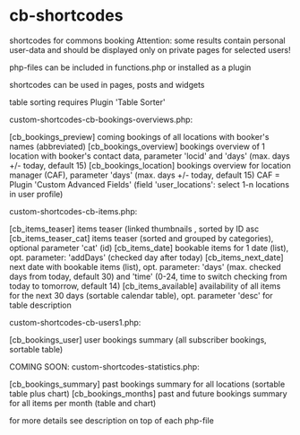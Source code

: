 # cb-shortcodes
shortcodes for commons booking
Attention: some results contain personal user-data and should be displayed only on private pages for selected users!

php-files can be included in functions.php or installed as a plugin

shortcodes can be used in pages, posts and widgets

table sorting requires Plugin 'Table Sorter'

custom-shortcodes-cb-bookings-overviews.php:

[cb_bookings_preview]   coming bookings of all locations with booker's names (abbreviated)
[cb_bookings_overview]  bookings overview of 1 location with booker's contact data, parameter 'locid' and 'days' (max. days +/- today, default 15)
[cb_bookings_location]  bookings overview for location manager (CAF), parameter 'days' (max. days +/- today, default 15)
CAF = Plugin 'Custom Advanced Fields' (field 'user_locations': select 1-n locations in user profile)

custom-shortcodes-cb-items.php:

[cb_items_teaser]       items teaser (linked thumbnails , sorted by ID asc
[cb_items_teaser_cat]   items teaser (sorted and grouped by categories), optional parameter 'cat' (id)
[cb_items_date]         bookable items for 1 date (list), opt. parameter: 'addDays' (checked day after today) 
[cb_items_next_date]    next date with bookable items (list), opt. parameter: 'days' (max. checked days from today, default 30) and 'time' (0-24, time to switch checking from today to tomorrow, default 14) 
[cb_items_available]    availability of all items for the next 30 days (sortable calendar table), opt. parameter 'desc' for table description

custom-shortcodes-cb-users1.php:

[cb_bookings_user]      user bookings summary (all subscriber bookings, sortable table)

COMING SOON: custom-shortcodes-statistics.php:

[cb_bookings_summary]   past bookings summary for all locations (sortable table plus chart) 
[cb_bookings_months]    past and future bookings summary for all items per month  (table and chart)

for more details see description on top of each php-file


